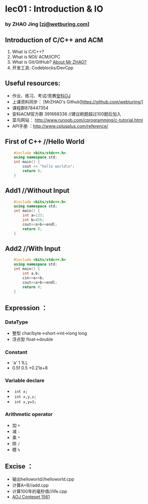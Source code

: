 # lec01 : Introduction & IO
### by ZHAO Jing  [zj@wetburing.com]

## Introduction of C/C++ and ACM

1. What is C/C++?
2. What is NOI/ ACM/ICPC
3. What is Git/GitHub? [About Mr ZHAO?](!https://github.com/webturing/)
4. 开发工具: Codeblocks/DevCpp

## Useful resources:

- 作业、练习、考试/竞赛[安科OJ](https://www.webturing.com)
- 上课资料同步： [MrZHAO's Github]https://github.com/webturing/]
- 课程群878447354
- 安科ACM官方群 391668336 //建议刷题超过100题后加入
- 菜鸟网站： http://www.runoob.com/cprogramming/c-tutorial.html
- API手册 ：http://www.cplusplus.com/reference/

## First of C++ //Hello World

```C++
	#include <bits/stdc++.h>
	using namespace std;
	int main() {
  		cout << "hello world\n";
  		return 0;
	}
```
## Add1 //Without Input

```C++
	#include <bits/stdc++.h>
	using namespace std;
	int main() {
  		int a=123;
  		int b=456;
  		cout<<a+b<<endl;
  		return 0;
	}
```

## Add2 //With Input

```C++
	#include <bits/stdc++.h>
	using namespace std;
	int main() {
  		int a,b;
  		cin>>a>>b;
  		cout<<a+b<<endl;
  		return 0;
	}
```

## Expression ：

### DataType

- 整型 char/byte->short->int->long long
- 浮点型 float->double
### Constant
- 'a' 1 1LL 
- 0.5f 0.5  +0.21e+8
### Variable declare
- ``` int x;```
- ``` int x,y,z;```
- ``` int x,y=3;```
### Arithmetic operator

- 加 ```+```
- 减  ```-```
- 乘 ```*```
- 除  ```/```    
- 模 ```%```

## Excise ：

- 输出helloworld//helloworld.cpp
- 计算A+B//add.cpp
- 计算100年的毫秒值//life.cpp
- [AOJ Conteset 1561](https://oj.ahstu.cc/JudgeOnline/contest.php?cid=1561)
